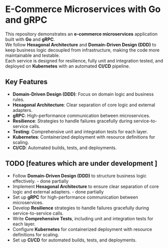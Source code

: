 # E-Commerce Microservices with Go and gRPC

This repository demonstrates an **e-commerce microservices** application built with **Go** and **gRPC**.  
We follow **Hexagonal Architecture** and **Domain-Driven Design (DDD)** to keep business logic decoupled from infrastructure, making the code more maintainable and testable.  
Each service is designed for resilience, fully unit and integration tested, and deployed on **Kubernetes** with an automated **CI/CD** pipeline.

## Key Features

- **Domain-Driven Design (DDD)**: Focus on domain logic and business rules.
- **Hexagonal Architecture**: Clear separation of core logic and external adapters.
- **gRPC**: High-performance communication between microservices.
- **Resilience**: Strategies to handle failures gracefully during service-to-service calls.
- **Testing**: Comprehensive unit and integration tests for each layer.
- **Kubernetes**: Containerized deployment with resource definitions for scaling.
- **CI/CD**: Automated builds, tests, and deployments.

## TODO [features which are under development ]

-  Follow **Domain-Driven Design (DDD)** to structure business logic effectively. - done partially
-  Implement **Hexagonal Architecture** to ensure clear separation of core logic and external adapters. - done partially
-  Set up **gRPC** for high-performance communication between microservices.
-  Develop **Resilience** strategies to handle failures gracefully during service-to-service calls.
-  Write **Comprehensive Tests**, including unit and integration tests for each layer.
-  Configure **Kubernetes** for containerized deployment with resource definitions for scaling.
-  Set up **CI/CD** for automated builds, tests, and deployments.
